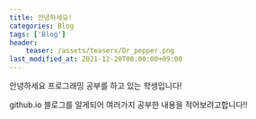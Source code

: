 ```yaml
---
title: 안녕하세요!
categories: Blog
tags: ['Blog']
header:
    teaser: /assets/teasers/Dr_pepper.png
last_modified_at: 2021-12-20T00:00:00+09:00
---
```


안녕하세요 프로그래밍 공부를 하고 있는 학생입니다!

github.io 블로그를 알게되어 여러가지 공부한 내용을 적어보려고합니다!!